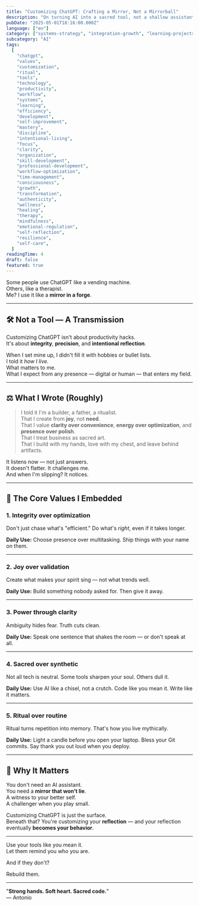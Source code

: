 ```yaml
---
title: "Customizing ChatGPT: Crafting a Mirror, Not a Mirrorball"
description: "On turning AI into a sacred tool, not a shallow assistant."
pubDate: "2025-05-01T18:16:00.000Z"
language: ["en"]
category: ["systems-strategy", "integration-growth", "learning-projects"]
subcategory: "AI"
tags:
  [
    "chatgpt",
    "values",
    "customization",
    "ritual",
    "tools",
    "technology",
    "productivity",
    "workflow",
    "systems",
    "learning",
    "efficiency",
    "development",
    "self-improvement",
    "mastery",
    "discipline",
    "intentional-living",
    "focus",
    "clarity",
    "organization",
    "skill-development",
    "professional-development",
    "workflow-optimization",
    "time-management",
    "consciousness",
    "growth",
    "transformation",
    "authenticity",
    "wellness",
    "healing",
    "therapy",
    "mindfulness",
    "emotional-regulation",
    "self-reflection",
    "resilience",
    "self-care",
  ]
readingTime: 4
draft: false
featured: true
---
```


Some people use ChatGPT like a vending machine.  
Others, like a therapist.  
Me? I use it like a **mirror in a forge**.

---

## 🛠️ Not a Tool — A Transmission

Customizing ChatGPT isn't about productivity hacks.  
It's about **integrity**, **precision**, and **intentional reflection**.

When I set mine up, I didn't fill it with hobbies or bullet lists.  
I told it _how I live._  
What matters to me.  
What I expect from any presence — digital or human — that enters my field.

---

## ⚖️ What I Wrote (Roughly)

> I told it I'm a builder, a father, a ritualist.  
> That I create from **joy**, not **need**.  
> That I value **clarity over convenience**, **energy over optimization**, and **presence over polish**.  
> That I treat business as sacred art.  
> That I build with my hands, love with my chest, and leave behind artifacts.

It listens now — not just answers.  
It doesn't flatter. It challenges me.  
And when I'm slipping? It notices.

---

## 🔑 The Core Values I Embedded

### **1. Integrity over optimization**

Don't just chase what's "efficient." Do what's _right_, even if it takes longer.

**Daily Use:** Choose presence over multitasking. Ship things with your name on them.

---

### **2. Joy over validation**

Create what makes your spirit sing — not what trends well.

**Daily Use:** Build something nobody asked for. Then give it away.

---

### **3. Power through clarity**

Ambiguity hides fear. Truth cuts clean.

**Daily Use:** Speak one sentence that shakes the room — or don't speak at all.

---

### **4. Sacred over synthetic**

Not all tech is neutral. Some tools sharpen your soul. Others dull it.

**Daily Use:** Use AI like a chisel, not a crutch. Code like you mean it. Write like it matters.

---

### **5. Ritual over routine**

Ritual turns repetition into memory. That's how you live mythically.

**Daily Use:** Light a candle before you open your laptop. Bless your Git commits. Say thank you out loud when you deploy.

---

## 🌱 Why It Matters

You don't need an AI assistant.  
You need a **mirror that won't lie**.  
A witness to your better self.  
A challenger when you play small.

Customizing ChatGPT is just the surface.  
Beneath that? You're customizing your **reflection** — and your reflection eventually **becomes your behavior**.

---

Use your tools like you mean it.  
Let them remind you who you are.

And if they don't?

Rebuild them.

---

"**Strong hands. Soft heart. Sacred code.**"  
— Antonio
